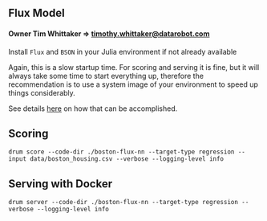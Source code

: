 ## Flux Model 

#### Owner Tim Whittaker => timothy.whittaker@datarobot.com

Install `Flux` and `BSON` in your Julia environment if not already available

Again, this is a slow startup time.  For scoring and serving it is fine, but it will always take some time to start everything up, therefore the recommendation is to use a system image of your environment to speed up things considerably.  

See details [here](https://github.com/datarobot/datarobot-user-models/tree/master/public_dropin_environments/julia_mlj) on how that can be accomplished.  

## Scoring

`drum score --code-dir ./boston-flux-nn --target-type regression --input data/boston_housing.csv --verbose --logging-level info`

## Serving with Docker

`drum server --code-dir ./boston-flux-nn --target-type regression --verbose --logging-level info`






